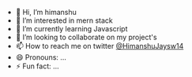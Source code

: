 - 👋 Hi, I’m himanshu
- 👀 I’m interested in mern stack
- 🌱 I’m currently learning Javascript 
- 💞️ I’m looking to collaborate on my project's 
- 📫 How to reach me on twitter <a href="https://twitter.com/HimanshuJaysw14" target="_blank" >@HimanshuJaysw14 <a>
- 😄 Pronouns: ...
- ⚡ Fun fact: ...

<!---
himanshujays29/himanshujays29 is a ✨ special ✨ repository because its `README.md` (this file) appears on your GitHub profile.
You can click the Preview link to take a look at your changes.
--->
